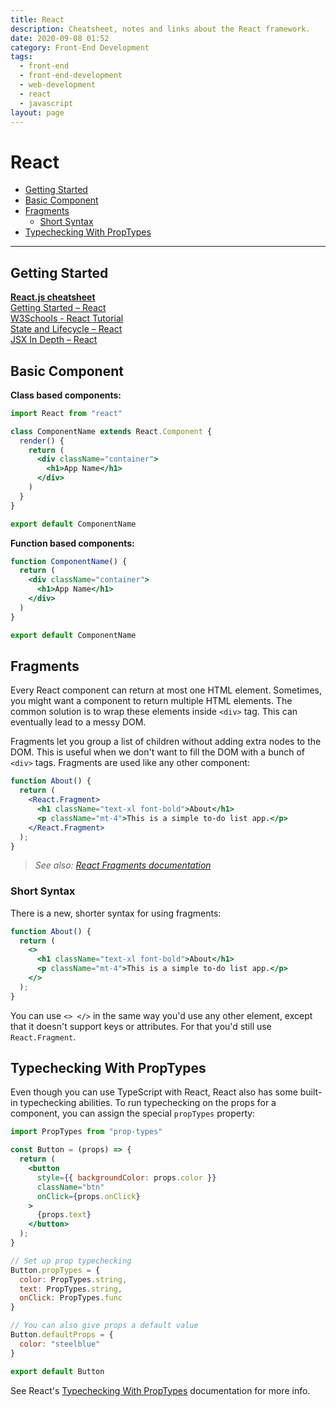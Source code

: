 ```yaml
---
title: React
description: Cheatsheet, notes and links about the React framework.
date: 2020-09-08 01:52
category: Front-End Development
tags:
  - front-end
  - front-end-development
  - web-development
  - react
  - javascript
layout: page
---
```


# React

- [Getting Started](#getting-started)
- [Basic Component](#basic-component)
- [Fragments](#fragments)
    - [Short Syntax](#short-syntax)
- [Typechecking With PropTypes](#typechecking-with-proptypes)

- - -

## Getting Started

**[React.js cheatsheet](https://devhints.io/react)**  
[Getting Started – React](https://reactjs.org/docs/getting-started.html)  
[W3Schools - React Tutorial](https://www.w3schools.com/react/default.asp)  
[State and Lifecycle – React](https://reactjs.org/docs/state-and-lifecycle.html)  
[JSX In Depth – React](https://reactjs.org/docs/jsx-in-depth.html)  

## Basic Component

**Class based components:**

```jsx
import React from "react"

class ComponentName extends React.Component {
  render() {
    return (
      <div className="container">
        <h1>App Name</h1>
      </div>
    )
  }
}

export default ComponentName
```

**Function based components:**

```jsx
function ComponentName() {
  return (
    <div className="container">
      <h1>App Name</h1>
    </div>
  )
}

export default ComponentName
```

## Fragments

Every React component can return at most one HTML element. Sometimes, you might want a component to return multiple HTML elements. The common solution is to wrap these elements inside `<div>` tag. This can eventually lead to a messy DOM.

Fragments let you group a list of children without adding extra nodes to the DOM. This is useful when we don't want to fill the DOM with a bunch of `<div>` tags. Fragments are used like any other component:

```jsx
function About() {
  return (
    <React.Fragment>
      <h1 className="text-xl font-bold">About</h1>
      <p className="mt-4">This is a simple to-do list app.</p>
    </React.Fragment>
  );
}
```

> _See also: [React Fragments documentation](https://reactjs.org/docs/fragments.html)_

### Short Syntax

There is a new, shorter syntax for using fragments:

```jsx
function About() {
  return (
    <>
      <h1 className="text-xl font-bold">About</h1>
      <p className="mt-4">This is a simple to-do list app.</p>
    </>
  );
}
```

You can use `<> </>` in the same way you'd use any other element, except that it doesn't support keys or attributes. For that you'd still use `React.Fragment`.

## Typechecking With PropTypes

Even though you can use TypeScript with React, React also has some built-in typechecking abilities. To run typechecking on the props for a component, you can assign the special `propTypes` property:

```jsx
import PropTypes from "prop-types"

const Button = (props) => {
  return (
    <button
      style={{ backgroundColor: props.color }}
      className="btn"
      onClick={props.onClick}
    >
      {props.text}
    </button>
  );
}

// Set up prop typechecking
Button.propTypes = {
  color: PropTypes.string,
  text: PropTypes.string,
  onClick: PropTypes.func
}

// You can also give props a default value
Button.defaultProps = {
  color: "steelblue"
}

export default Button
```

See React's [Typechecking With PropTypes](https://reactjs.org/docs/typechecking-with-proptypes.html#gatsby-focus-wrapper) documentation for more info.
